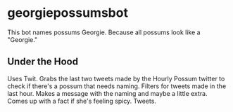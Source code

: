 # georgiepossumsbot

This bot names possums Georgie. Because all possums look like a "Georgie."

## Under the Hood

Uses Twit.
Grabs the last two tweets made by the Hourly Possum twitter to check if there's a possum that needs naming.
Filters for tweets made in the last hour.
Makes a message with the naming and maybe a little extra. Comes up with a fact if she's feeling spicy.
Tweets.
